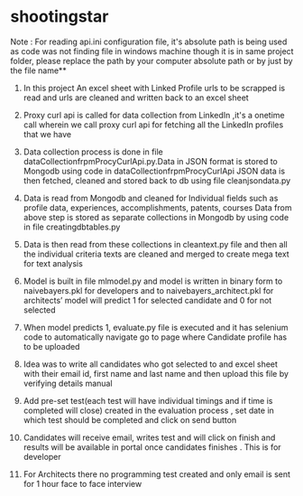 # shootingstar

Note : For reading api.ini configuration file, it's absolute path is being used as code was not finding file in windows machine though it is in same project folder,
please replace the path by your computer absolute path or by just by the file name**




1.	In this project  An excel sheet with Linked Profile urls to be scrapped  is read and urls are cleaned and written back to an excel sheet
2.	Proxy curl api  is called for data collection from LinkedIn ,it's a onetime call wherein we call proxy curl api for fetching all the LinkedIn profiles that we have 

3.	Data collection process is done in file dataCollectionfrpmProcyCurlApi.py.Data  in JSON format is stored to Mongodb using code in dataCollectionfrpmProcyCurlApi
JSON data is then fetched, cleaned and stored back to db using file cleanjsondata.py

4.	Data is read from Mongodb and cleaned for Individual fields such as profile data, experiences, accomplishments, patents, courses Data from above step is stored as 
separate collections in Mongodb  by using code in file creatingdbtables.py

5.	Data is then read from these collections in cleantext.py file and then all the individual criteria texts are cleaned and merged to create mega text for text analysis 

6.	Model is built in file mlmodel.py and model is written in binary form to naivebayers.pkl for developers and to naivebayers_architect.pkl for architects’ model will predict 1 for selected candidate and 0 for not selected 


7.	 When model predicts 1, evaluate.py file is executed and it has selenium code to automatically navigate go to page where Candidate profile has to be uploaded

8.	Idea was to write all candidates who got selected to and excel sheet with their email id, first name and last name and then upload this file by verifying details manual

9.	Add pre-set test(each test will have individual timings and if time is completed will close) created in the evaluation process , set date in which test should be completed and click on send button

10.	Candidates will receive email, writes test and will click on finish and results will be available in portal once candidates finishes . This is for developer 

11.	For Architects there no programming test created and only email is sent for 1 hour face to face interview







